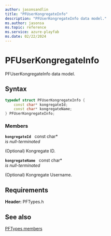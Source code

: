 ```yaml
---
author: jasonsandlin
title: "PFUserKongregateInfo"
description: "PFUserKongregateInfo data model."
ms.author: jasonsa
ms.topic: reference
ms.service: azure-playfab
ms.date: 02/22/2024
---
```


# PFUserKongregateInfo  

PFUserKongregateInfo data model.  

## Syntax  
  
```cpp
typedef struct PFUserKongregateInfo {  
    const char* kongregateId;  
    const char* kongregateName;  
} PFUserKongregateInfo;  
```
  
### Members  
  
**`kongregateId`** &nbsp; const char*  
*is null-terminated*  
  
(Optional) Kongregate ID.
  
**`kongregateName`** &nbsp; const char*  
*is null-terminated*  
  
(Optional) Kongregate Username.
  
  
## Requirements  
  
**Header:** PFTypes.h
  
## See also  
[PFTypes members](../pftypes_members.md)  

  
  
